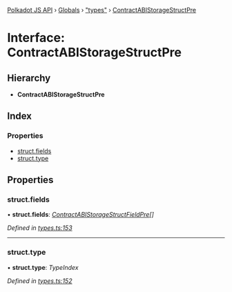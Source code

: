 [Polkadot JS API](../README.md) › [Globals](../globals.md) › ["types"](../modules/_types_.md) › [ContractABIStorageStructPre](_types_.contractabistoragestructpre.md)

# Interface: ContractABIStorageStructPre

## Hierarchy

* **ContractABIStorageStructPre**

## Index

### Properties

* [struct.fields](_types_.contractabistoragestructpre.md#struct.fields)
* [struct.type](_types_.contractabistoragestructpre.md#struct.type)

## Properties

###  struct.fields

• **struct.fields**: *[ContractABIStorageStructFieldPre](_types_.contractabistoragestructfieldpre.md)[]*

*Defined in [types.ts:153](https://github.com/polkadot-js/api/blob/07b9cb1a16/packages/api-contract/src/types.ts#L153)*

___

###  struct.type

• **struct.type**: *TypeIndex*

*Defined in [types.ts:152](https://github.com/polkadot-js/api/blob/07b9cb1a16/packages/api-contract/src/types.ts#L152)*
